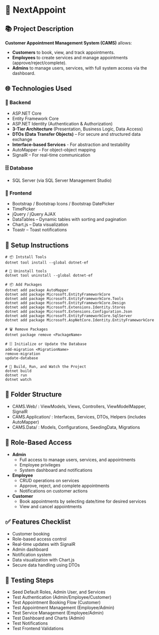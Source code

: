 # 🚀 NextAppoint

## 📚 Project Description
**Customer Appointment Management System (CAMS)** allows:
- **Customers** to book, view, and track appointments.
- **Employees** to create services and manage appointments (approve/reject/complete).
- **Admins** to manage users, services, with full system access via the dashboard.

## 🌐 Technologies Used

### 🧠 Backend
- ASP.NET Core
- Entity Framework Core
- ASP.NET Identity (Authentication & Authorization)
- **3-Tier Architecture** (Presentation, Business Logic, Data Access)
- **DTOs (Data Transfer Objects)** – For secure and structured data exchange
- **Interface-based Services** - For abstraction and testability
- AutoMapper – For object-object mapping
- SignalR – For real-time communication

### 🗄️ Database
- SQL Server (via SQL Server Management Studio)

### 🎨 Frontend
- Bootstrap / Bootstrap Icons / Bootstrap DatePicker
- TimePicker
- jQuery / jQuery AJAX
- DataTables – Dynamic tables with sorting and pagination
- Chart.js – Data visualization
- Toastr – Toast notifications

## 🚦 Setup Instructions
````
# 📦 Intstall Tools
dotnet tool install --global dotnet-ef

# 🔧 Uninstall tools
dotnet tool uninstall --global dotnet-ef

# 📦 Add Packages
dotnet add package AutoMapper
dotnet add package Microsoft.EntityFrameworkCore 
dotnet add package Microsoft.EntityFrameworkCore.Tools
dotnet add package Microsoft.EntityFrameworkCore.Design
dotnet add package Microsoft.Extensions.Identity.Stores
dotnet add package Microsoft.Extensions.Configuration.Json
dotnet add package Microsoft.EntityFrameworkCore.SqlServer
dotnet add package Microsoft.AspNetCore.Identity.EntityFrameworkCore

# 🗑️ Remove Packages
dotnet package remove <PackageName>

# 🗄️ Initialize or Update the Database
add-migration <MigrationName>
remove-migration
update-database

# 🚀 Build, Run, and Watch the Project
dotnet build
dotnet run
dotnet watch

````

## 📁 Folder Structure
- CAMS.Web/ : ViewModels, Views, Controllers, ViewModelMapper, SignalR
- CAMS.Application/ : Interfaces, Services, DTOs, Helpers (includes AutoMapper)
- CAMS.Data/ : Models, Configurations, SeedingData, Migrations

## 🔐 Role-Based Access
- **Admin**
  - Full access to manage users, services, and appointments
  - Employee privileges
  - System dashboard and notifications
- **Employee**
  - CRUD operations on services
  - Approve, reject, and complete appointments
  - Notifications on customer actions
- **Customer**
  - Book appointments by selecting date/time for desired services
  - View and cancel appointments



## ✅ Features Checklist
 - Customer booking
 - Role-based access control
 - Real-time updates with SignalR
 - Admin dashboard
 - Notification system
 - Data visualization with Chart.js
 - Secure data handling using DTOs


## 🧪 Testing Steps
- Seed Default Roles, Admin User, and Services
- Test Authentication (Admin/Employee/Customer)
- Test Appointment Booking Flow (Customer)
- Test Appointment Management (Employee/Admin)
- Test Service Management (Employee/Admin)
- Test Dashboard and Charts (Admin)
- Test Notifications
- Test Frontend Validations
